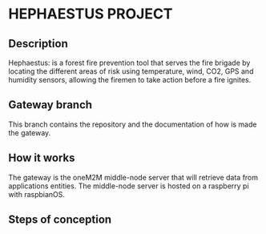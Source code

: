# HEPHAESTUS PROJECT

## Description 
Hephaestus: is a forest fire prevention tool that serves the fire brigade by locating the different
areas of risk using temperature, wind, CO2, GPS and humidity sensors, allowing the firemen to take action
before a fire ignites.

## Gateway branch
This branch contains the repository and the documentation of how is made the gateway.

## How it works
The gateway is the oneM2M middle-node server that will retrieve data from applications entities. The middle-node server is hosted on a raspberry pi with raspbianOS.

## Steps of conception

### 
